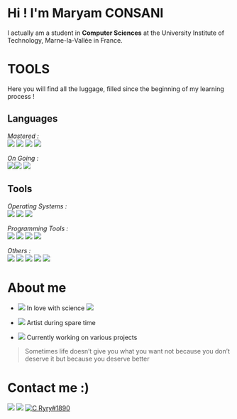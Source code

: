 # Hi ! I'm Maryam CONSANI 

I actually am a student in **Computer Sciences** at the University Institute of Technology, Marne-la-Vallée in France.


# TOOLS
Here you will find all the luggage, filled since the beginning of my learning process !
## Languages

*Mastered :*
<br>
<img src="https://img.icons8.com/color/48/null/html-5--v1.png"/> <img src="https://img.icons8.com/color/48/null/css3.png"/> <img src="https://img.icons8.com/color/48/null/mysql-logo.png"/> <img src="https://img.icons8.com/color/48/null/python--v1.png"/>

*On Going :*
<br>
<img src="https://img.icons8.com/color/48/null/postgreesql.png"/><img src="https://img.icons8.com/color/48/null/java-coffee-cup-logo--v1.png"/> <img src="https://img.icons8.com/officel/48/null/php-logo.png"/>


## Tools
*Operating Systems :*
<br>
<img src="https://img.icons8.com/color/48/null/windows-10.png"/> <img src="https://img.icons8.com/color/48/null/linux--v1.png"/> <img src="https://img.icons8.com/material-outlined/48/null/mac-os--v2.png"/>

*Programming Tools :*
<br>
<img src="https://img.icons8.com/fluency/48/null/console.png"/> <img src="https://img.icons8.com/color/48/null/sublime-text.png"/> <img src="https://img.icons8.com/color/48/null/visual-studio-code-2019.png"/> <img src="https://img.icons8.com/office/48/null/java-eclipse.png"/>


*Others :*
<br>
<img src="https://img.icons8.com/color/48/null/adobe-photoshop--v1.png"/> <img src="https://img.icons8.com/color/48/null/krita-squared.png"/> <img src="https://img.icons8.com/color/48/null/figma--v1.png"/> <img src="https://img.icons8.com/ios-glyphs/48/null/github.png"/> <img src="https://img.icons8.com/color/48/null/jira.png"/>

# About me

- <img src="https://img.icons8.com/color/16/null/filled-like.png"/> In love with science <img src="https://img.icons8.com/color/16/null/sparkling.png"/>

- <img src="https://img.icons8.com/color/16/null/paint-palette.png"/> Artist during spare time

- <img src="https://img.icons8.com/color/16/null/laptop--v3.png"/> Currently working on various projects

> Sometimes life doesn’t give you what you want not because you don’t deserve it but because you deserve better 

# Contact me :)
<a href="https://www.linkedin.com/in/maryam-consani-005478237/"><img src="https://img.icons8.com/color/48/null/linkedin-circled--v1.png"/></a>  <a href="mailto:ryrygrantter@gmail.com"><img src="https://img.icons8.com/color/48/null/gmail-new.png"/></a>                        <a href="https://discord.com/"><img alt="C Ryry#1890" src="https://img.icons8.com/color/48/null/discord--v2.png"/></a>

